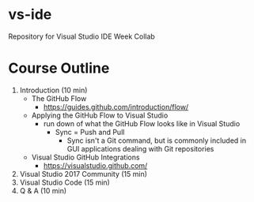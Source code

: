 # vs-ide
Repository for Visual Studio IDE Week Collab

# Course Outline
1. Introduction (10 min)
    * The GitHub Flow
      - https://guides.github.com/introduction/flow/
    * Applying the GitHub Flow to Visual Studio
      - run down of what the GitHub Flow looks like in Visual Studio
        - Sync = Push and Pull 
          - Sync isn't a Git command, but is commonly included in GUI applications dealing with Git repositories
    * Visual Studio GitHub Integrations
      - https://visualstudio.github.com/
1. Visual Studio 2017 Community (15 min)
1. Visual Studio Code (15 min)
1. Q & A (10 min)
